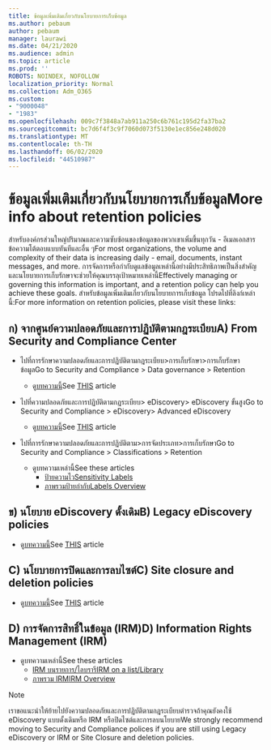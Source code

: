 ```yaml
---
title: ข้อมูลเพิ่มเติมเกี่ยวกับนโยบายการเก็บข้อมูล
ms.author: pebaum
author: pebaum
manager: laurawi
ms.date: 04/21/2020
ms.audience: admin
ms.topic: article
ms.prod: ''
ROBOTS: NOINDEX, NOFOLLOW
localization_priority: Normal
ms.collection: Adm_O365
ms.custom:
- "9000048"
- "1983"
ms.openlocfilehash: 009c7f3848a7ab911a250c6b761c195d2fa37ba2
ms.sourcegitcommit: bc7d6f4f3c9f7060d073f5130e1ec856e248d020
ms.translationtype: MT
ms.contentlocale: th-TH
ms.lasthandoff: 06/02/2020
ms.locfileid: "44510987"
---
```

# <a name="more-info-about-retention-policies"></a><span data-ttu-id="3cfcd-102">ข้อมูลเพิ่มเติมเกี่ยวกับนโยบายการเก็บข้อมูล</span><span class="sxs-lookup"><span data-stu-id="3cfcd-102">More info about retention policies</span></span>

<span data-ttu-id="3cfcd-103">สําหรับองค์กรส่วนใหญ่ปริมาณและความซับซ้อนของข้อมูลของพวกเขาเพิ่มขึ้นทุกวัน - อีเมลเอกสารข้อความโต้ตอบแบบทันทีและอื่น ๆ</span><span class="sxs-lookup"><span data-stu-id="3cfcd-103">For most organizations, the volume and complexity of their data is increasing daily - email, documents, instant messages, and more.</span></span> <span data-ttu-id="3cfcd-104">การจัดการหรือกํากับดูแลข้อมูลเหล่านี้อย่างมีประสิทธิภาพเป็นสิ่งสําคัญและนโยบายการเก็บรักษาจะช่วยให้คุณบรรลุเป้าหมายเหล่านี้</span><span class="sxs-lookup"><span data-stu-id="3cfcd-104">Effectively managing or governing this information is important, and a retention policy can help you achieve these goals.</span></span> <span data-ttu-id="3cfcd-105">สําหรับข้อมูลเพิ่มเติมเกี่ยวกับนโยบายการเก็บข้อมูล โปรดไปที่ลิงก์เหล่านี้:</span><span class="sxs-lookup"><span data-stu-id="3cfcd-105">For more information on retention policies, please visit these links:</span></span>

## <a name="a-from-security-and-compliance-center"></a><span data-ttu-id="3cfcd-106">ก) จากศูนย์ความปลอดภัยและการปฏิบัติตามกฎระเบียบ</span><span class="sxs-lookup"><span data-stu-id="3cfcd-106">A) From Security and Compliance Center</span></span>

- <span data-ttu-id="3cfcd-107">ไปที่การรักษาความปลอดภัยและการปฏิบัติตามกฎระเบียบ>การเก็บรักษา>การเก็บรักษาข้อมูล</span><span class="sxs-lookup"><span data-stu-id="3cfcd-107">Go to Security and Compliance > Data governance > Retention</span></span>
  - <span data-ttu-id="3cfcd-108">ดู[บทความนี้](https://docs.microsoft.com/microsoft-365/compliance/retention-policies)</span><span class="sxs-lookup"><span data-stu-id="3cfcd-108">See [THIS](https://docs.microsoft.com/microsoft-365/compliance/retention-policies) article</span></span>

- <span data-ttu-id="3cfcd-109">ไปที่ความปลอดภัยและการปฏิบัติตามกฎระเบียบ> eDiscovery> eDiscovery ขั้นสูง</span><span class="sxs-lookup"><span data-stu-id="3cfcd-109">Go to Security and Compliance > eDiscovery> Advanced eDiscovery</span></span> 
  - <span data-ttu-id="3cfcd-110">ดู[บทความนี้](https://docs.microsoft.com/microsoft-365/compliance/ediscovery-cases)</span><span class="sxs-lookup"><span data-stu-id="3cfcd-110">See [THIS](https://docs.microsoft.com/microsoft-365/compliance/ediscovery-cases) article</span></span>

- <span data-ttu-id="3cfcd-111">ไปที่การรักษาความปลอดภัยและการปฏิบัติตาม>การจัดประเภท>การเก็บรักษา</span><span class="sxs-lookup"><span data-stu-id="3cfcd-111">Go to Security and Compliance > Classifications > Retention</span></span>
  - <span data-ttu-id="3cfcd-112">ดูบทความเหล่านี้</span><span class="sxs-lookup"><span data-stu-id="3cfcd-112">See these articles</span></span>
    - [<span data-ttu-id="3cfcd-113">ป้ายความไว</span><span class="sxs-lookup"><span data-stu-id="3cfcd-113">Sensitivity Labels</span></span>](https://docs.microsoft.com/microsoft-365/compliance/sensitivity-labels)
    - [<span data-ttu-id="3cfcd-114">ภาพรวมป้ายกํากับ</span><span class="sxs-lookup"><span data-stu-id="3cfcd-114">Labels Overview</span></span>](https://docs.microsoft.com/microsoft-365/compliance/labels)

## <a name="b-legacy-ediscovery-policies"></a><span data-ttu-id="3cfcd-115">ข) นโยบาย eDiscovery ดั้งเดิม</span><span class="sxs-lookup"><span data-stu-id="3cfcd-115">B) Legacy eDiscovery policies</span></span>

- <span data-ttu-id="3cfcd-116">ดู[บทความนี้](https://support.office.com/article/Set-up-an-eDiscovery-Center-in-SharePoint-Online-A18F8975-AA7F-43B4-A7D6-001D14744D8E)</span><span class="sxs-lookup"><span data-stu-id="3cfcd-116">See [THIS](https://support.office.com/article/Set-up-an-eDiscovery-Center-in-SharePoint-Online-A18F8975-AA7F-43B4-A7D6-001D14744D8E) article</span></span>

## <a name="c-site-closure-and-deletion-policies"></a><span data-ttu-id="3cfcd-117">C) นโยบายการปิดและการลบไซต์</span><span class="sxs-lookup"><span data-stu-id="3cfcd-117">C) Site closure and deletion policies</span></span>

- <span data-ttu-id="3cfcd-118">ดู[บทความนี้](https://support.office.com/article/Use-policies-for-site-closure-and-deletion-A8280D82-27FD-48C5-9ADF-8A5431208BA5)</span><span class="sxs-lookup"><span data-stu-id="3cfcd-118">See [THIS](https://support.office.com/article/Use-policies-for-site-closure-and-deletion-A8280D82-27FD-48C5-9ADF-8A5431208BA5) article</span></span>  

## <a name="d-information-rights-management-irm"></a><span data-ttu-id="3cfcd-119">D) การจัดการสิทธิ์ในข้อมูล (IRM)</span><span class="sxs-lookup"><span data-stu-id="3cfcd-119">D) Information Rights Management (IRM)</span></span>

- <span data-ttu-id="3cfcd-120">ดูบทความเหล่านี้</span><span class="sxs-lookup"><span data-stu-id="3cfcd-120">See these articles</span></span>
  - [<span data-ttu-id="3cfcd-121">IRM บนรายการ/ไลบรารี</span><span class="sxs-lookup"><span data-stu-id="3cfcd-121">IRM on a list/Library</span></span>](https://support.office.com/article/apply-information-rights-management-to-a-list-or-library-3bdb5c4e-94fc-4741-b02f-4e7cc3c54aa1)
  - [<span data-ttu-id="3cfcd-122">ภาพรวม IRM</span><span class="sxs-lookup"><span data-stu-id="3cfcd-122">IRM Overview</span></span>](https://support.office.com/article/create-and-apply-information-management-policies-eb501fe9-2ef6-4150-945a-65a6451ee9e9)

> [!Note]
> <span data-ttu-id="3cfcd-123">เราขอแนะนําให้ย้ายไปยังความปลอดภัยและการปฏิบัติตามกฎระเบียบตํารวจถ้าคุณยังคงใช้ eDiscovery แบบดั้งเดิมหรือ IRM หรือปิดไซต์และการลบนโยบาย</span><span class="sxs-lookup"><span data-stu-id="3cfcd-123">We strongly recommend moving to Security and Compliance polices if you are still using Legacy eDiscovery or IRM or Site Closure and deletion policies.</span></span>
